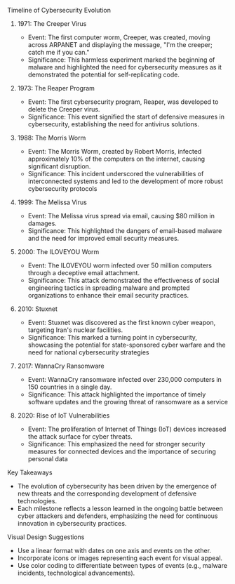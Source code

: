 Timeline of Cybersecurity Evolution

1. 1971: The Creeper Virus
   - Event: The first computer worm, Creeper, was created, moving across ARPANET and displaying the message, "I'm the creeper; catch me if you can."
   - Significance: This harmless experiment marked the beginning of malware and highlighted the need for cybersecurity measures as it demonstrated the potential for self-replicating code.

2. 1973: The Reaper Program
   - Event: The first cybersecurity program, Reaper, was developed to delete the Creeper virus.
   - Significance: This event signified the start of defensive measures in cybersecurity, establishing the need for antivirus solutions.

3. 1988: The Morris Worm
   - Event: The Morris Worm, created by Robert Morris, infected approximately 10% of the computers on the internet, causing significant disruption.
   - Significance: This incident underscored the vulnerabilities of interconnected systems and led to the development of more robust cybersecurity protocols 

4. 1999: The Melissa Virus
   - Event: The Melissa virus spread via email, causing $80 million in damages.
   - Significance: This highlighted the dangers of email-based malware and the need for improved email security measures.

5. 2000: The ILOVEYOU Worm
   - Event: The ILOVEYOU worm infected over 50 million computers through a deceptive email attachment.
   - Significance: This attack demonstrated the effectiveness of social engineering tactics in spreading malware and prompted organizations to enhance their email security practices.

6. 2010: Stuxnet
   - Event: Stuxnet was discovered as the first known cyber weapon, targeting Iran's nuclear facilities.
   - Significance: This marked a turning point in cybersecurity, showcasing the potential for state-sponsored cyber warfare and the need for national cybersecurity strategies 

7. 2017: WannaCry Ransomware
   - Event: WannaCry ransomware infected over 230,000 computers in 150 countries in a single day.
   - Significance: This attack highlighted the importance of timely software updates and the growing threat of ransomware as a service 

8. 2020: Rise of IoT Vulnerabilities
   - Event: The proliferation of Internet of Things (IoT) devices increased the attack surface for cyber threats.
   - Significance: This emphasized the need for stronger security measures for connected devices and the importance of securing personal data 

Key Takeaways
- The evolution of cybersecurity has been driven by the emergence of new threats and the corresponding development of defensive technologies.
- Each milestone reflects a lesson learned in the ongoing battle between cyber attackers and defenders, emphasizing the need for continuous innovation in cybersecurity practices.

Visual Design Suggestions
- Use a linear format with dates on one axis and events on the other.
- Incorporate icons or images representing each event for visual appeal.
- Use color coding to differentiate between types of events (e.g., malware incidents, technological advancements).
